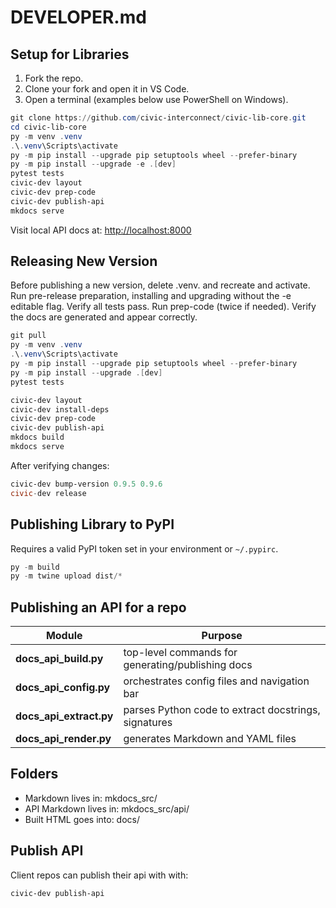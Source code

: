 # DEVELOPER.md

## Setup for Libraries

1. Fork the repo.
2. Clone your fork and open it in VS Code.
3. Open a terminal (examples below use PowerShell on Windows).

```powershell
git clone https://github.com/civic-interconnect/civic-lib-core.git
cd civic-lib-core
py -m venv .venv
.\.venv\Scripts\activate
py -m pip install --upgrade pip setuptools wheel --prefer-binary
py -m pip install --upgrade -e .[dev]
pytest tests
civic-dev layout
civic-dev prep-code
civic-dev publish-api
mkdocs serve
```

Visit local API docs at: <http://localhost:8000>

## Releasing New Version

Before publishing a new version, delete .venv. and recreate and activate.
Run pre-release preparation, installing and upgrading without the -e editable flag.
Verify all tests pass. Run prep-code (twice if needed).
Verify the docs are generated and appear correctly.

```powershell
git pull
py -m venv .venv
.\.venv\Scripts\activate
py -m pip install --upgrade pip setuptools wheel --prefer-binary
py -m pip install --upgrade .[dev]
pytest tests

civic-dev layout
civic-dev install-deps
civic-dev prep-code
civic-dev publish-api
mkdocs build
mkdocs serve
```

After verifying changes:

```powershell
civic-dev bump-version 0.9.5 0.9.6
civic-dev release
```

## Publishing Library to PyPI

Requires a valid PyPI token set in your environment or `~/.pypirc`.

```powershell
py -m build
py -m twine upload dist/*
```

## Publishing an API for a repo

| Module                    | Purpose                                              |
| ------------------------- | ---------------------------------------------------- |
| **docs\_api\_build.py**   | top-level commands for generating/publishing docs    |
| **docs\_api\_config.py**  | orchestrates config files and navigation bar         |
| **docs\_api\_extract.py** | parses Python code to extract docstrings, signatures |
| **docs\_api\_render.py**  | generates Markdown and YAML files                    |


## Folders

- Markdown lives in: mkdocs_src/
- API Markdown lives in: mkdocs_src/api/
- Built HTML goes into: docs/

## Publish API

Client repos can publish their api with with:

```powershell
civic-dev publish-api
```
